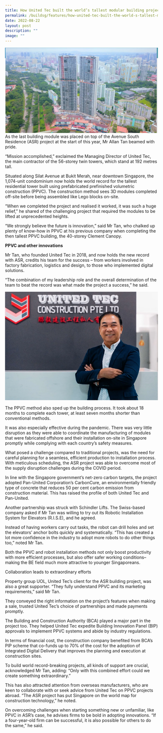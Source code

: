```yaml
---
title: How United Tec built the world’s tallest modular building project
permalink: /buildsg/features/how-united-tec-built-the-world-s-tallest-modular-building-project/
date: 2022-08-22
layout: post
description: ""
image: ""
---
```

![HDB](/images/f1.png)
As the last building module was placed on top of the Avenue South Residence (ASR) project at the start of this year, Mr Allan Tan beamed with pride.

“Mission accomplished,” exclaimed the Managing Director of United Tec, the main contractor of the 56-storey twin towers, which stand at 192 metres tall. 

Situated along Silat Avenue at Bukit Merah, near downtown Singapore, the 1,074-unit condominium now holds the world record for the tallest residential tower built using prefabricated prefinished volumetric construction (PPVC). The construction method sees 3D modules completed off-site before being assembled like Lego blocks on-site.

“When we completed the project and realised it worked, it was such a huge relief,” he shared of the challenging project that required the modules to be lifted at unprecedented heights. 

“We strongly believe the future is innovation,” said Mr Tan, who chalked up plenty of know-how in PPVC at his previous company when completing the then tallest PPVC building, the 40-storey Clement Canopy.

**PPVC and other innovations**

Mr Tan, who founded United Tec in 2018, and now holds the new record with ASR, credits his team for the success – from workers involved in factory fabrication, logistics and design, to those who implemented digital solutions.   

“The combination of my leadership role and the overall determination of the team to beat the record was what made the project a success,” he said.

![Mr Allan Tan, Managing Director, United Tec Construction Pte Ltd](/images/f2.png)

The PPVC method also sped up the building process. It took about 18 months to complete each tower, at least seven months shorter than conventional methods.

It was also especially effective during the pandemic. There was very little disruption as they were able to coordinate the manufacturing of modules that were fabricated offshore and their installation on-site in Singapore promptly while complying with each country’s safety measures.

What posed a challenge compared to traditional projects, was the need for careful planning for a seamless, efficient production to installation process. With meticulous scheduling, the ASR project was able to overcome most of the supply disruption challenges during the COVID period.

In line with the Singapore government’s net-zero carbon targets, the project adopted Pan-United Corporation’s CarbonCure, an environmentally friendly type of concrete that reduces 50 per cent carbon emission from construction material. This has raised the profile of both United Tec and Pan-United.

Another partnership was struck with Schindler Lifts. The Swiss-based company asked if Mr Tan was willing to try out its Robotic Installation System for Elevators (R.I.S.E), and he agreed.

Instead of having workers carry out tasks, the robot can drill holes and set the elevators’ anchor bolts quickly and systematically. “This has created a lot more confidence in the industry to adopt more robots to do other things too,” noted Mr Tan.

Both the PPVC and robot installation methods not only boost productivity with more efficient processes, but also offer safer working conditions– making the BE field much more attractive to younger Singaporeans.

Collaboration leads to extraordinary efforts

Property group UOL, United Tec’s client for the ASR building project, was also a great supporter. “They fully understand PPVC and its marketing requirements,” said Mr Tan.

They conveyed the right information on the project’s features when making a sale, trusted United Tec’s choice of partnerships and made payments promptly.

The Building and Construction Authority (BCA) played a major part in the project too. They helped United Tec expedite Building Innovation Panel (BIP) approvals to implement PPVC systems and abide by industry regulations.

In terms of financial cost, the construction company benefited from BCA’s PIP scheme that co-funds up to 70% of the cost for the adoption of Integrated Digital Delivery that improves the planning and execution at construction sites.

To build world record-breaking projects, all kinds of support are crucial, acknowledged Mr Tan, adding: “Only with this combined effort could we create something extraordinary.”

This has also attracted attention from overseas manufacturers, who are keen to collaborate with or seek advice from United Tec on PPVC projects abroad. “The ASR project has put Singapore on the world map for construction technology,” he noted.

On overcoming challenges when starting something new or unfamiliar, like PPVC in ASR’s case, he advises firms to be bold in adopting innovations. “If a four-year-old firm can be successful, it is also possible for others to do the same,” he said.

